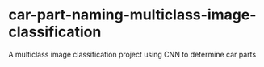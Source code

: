 # car-part-naming-multiclass-image-classification
A multiclass image classification project using CNN to determine car parts
